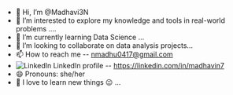 - 👋 Hi, I’m @Madhavi3N
- 👀 I’m interested to explore my knowledge and tools in real-world problems ....
- 🌱 I’m currently learning Data Science ...
- 💞️ I’m looking to collaborate on data analysis projects...
- 📫 How to reach me -- nmadhu0417@gmail.com
- ![LinkedIn](https://github.com/Madhavi3N/Madhavi3N/assets/146516099/31a904bc-7f82-41d2-90c9-863263119a86) LinkedIn profile -- https://linkedin.com/in/madhavin7
-  😄 Pronouns: she/her
- 🤩 I love to learn new things 😉 ...

<!---
Madhavi3N/Madhavi3N is a ✨ special ✨ repository because its `README.md` (this file) appears on your GitHub profile.
You can click the Preview link to take a look at your changes.
--->
